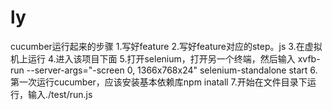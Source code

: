 # ly
cucumber运行起来的步骤
1.写好feature
2.写好feature对应的step。js
3.在虚拟机上运行
4.进入该项目下面
5.打开selenium，打开另一个终端，然后输入
xvfb-run --server-args="-screen 0, 1366x768x24" selenium-standalone start
6.第一次运行cucumber，应该安装基本依赖库npm inatall
7.开始在文件目录下运行，输入./test/run.js
